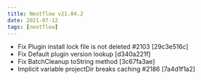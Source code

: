 ```yaml
---
title: Nextflow v21.04.2
date: 2021-07-12
tags: [nextflow]
---
```


- Fix Plugin install lock file is not deleted #2103 [29c3e516c]
- Fix Default plugin version lookup [d340a221f]
- Fix BatchCleanup toString method [3c67fa3ae]
- Implicit variable projectDir breaks caching #2186 [7a4d1f1a2]
